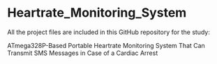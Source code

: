 # Heartrate_Monitoring_System

All the project files are included in this GitHub repository for the study:

ATmega328P-Based Portable Heartrate Monitoring System That Can Transmit SMS Messages in Case of a Cardiac Arrest
